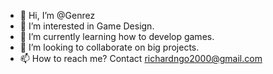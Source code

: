 - 👋 Hi, I’m @Genrez
- 👀 I’m interested in Game Design.
- 🌱 I’m currently learning how to develop games.
- 💞️ I’m looking to collaborate on big projects.
- 📫 How to reach me? Contact richardngo2000@gmail.com

<!---
Genrez/Genrez is a ✨ special ✨ repository because its `README.md` (this file) appears on your GitHub profile.
You can click the Preview link to take a look at your changes.
--->
